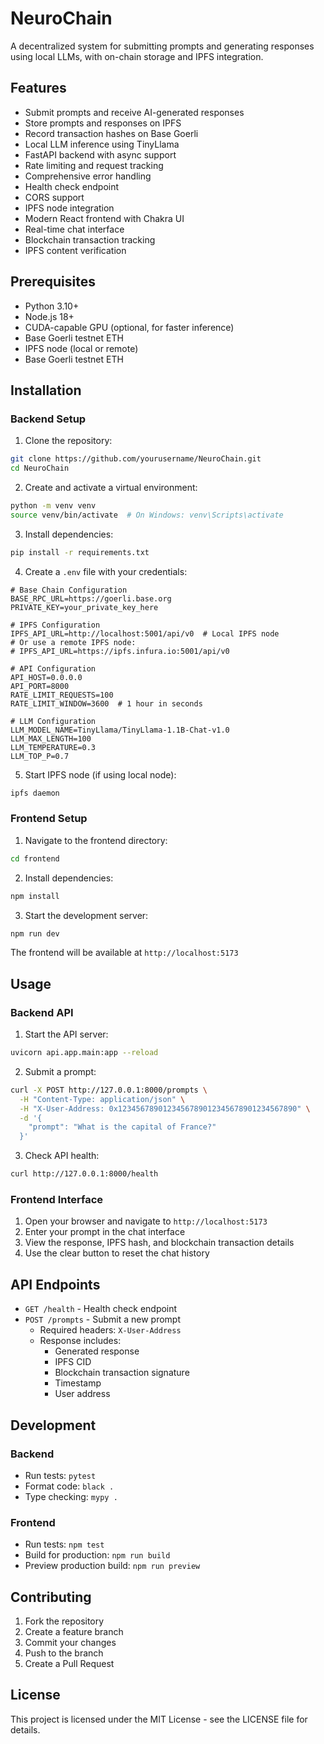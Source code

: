 # NeuroChain

A decentralized system for submitting prompts and generating responses using local LLMs, with on-chain storage and IPFS integration.

## Features

- Submit prompts and receive AI-generated responses
- Store prompts and responses on IPFS
- Record transaction hashes on Base Goerli
- Local LLM inference using TinyLlama
- FastAPI backend with async support
- Rate limiting and request tracking
- Comprehensive error handling
- Health check endpoint
- CORS support
- IPFS node integration
- Modern React frontend with Chakra UI
- Real-time chat interface
- Blockchain transaction tracking
- IPFS content verification

## Prerequisites

- Python 3.10+
- Node.js 18+
- CUDA-capable GPU (optional, for faster inference)
- Base Goerli testnet ETH
- IPFS node (local or remote)
- Base Goerli testnet ETH

## Installation

### Backend Setup

1. Clone the repository:
```bash
git clone https://github.com/yourusername/NeuroChain.git
cd NeuroChain
```

2. Create and activate a virtual environment:
```bash
python -m venv venv
source venv/bin/activate  # On Windows: venv\Scripts\activate
```

3. Install dependencies:
```bash
pip install -r requirements.txt
```

4. Create a `.env` file with your credentials:
```env
# Base Chain Configuration
BASE_RPC_URL=https://goerli.base.org
PRIVATE_KEY=your_private_key_here

# IPFS Configuration
IPFS_API_URL=http://localhost:5001/api/v0  # Local IPFS node
# Or use a remote IPFS node:
# IPFS_API_URL=https://ipfs.infura.io:5001/api/v0

# API Configuration
API_HOST=0.0.0.0
API_PORT=8000
RATE_LIMIT_REQUESTS=100
RATE_LIMIT_WINDOW=3600  # 1 hour in seconds

# LLM Configuration
LLM_MODEL_NAME=TinyLlama/TinyLlama-1.1B-Chat-v1.0
LLM_MAX_LENGTH=100
LLM_TEMPERATURE=0.3
LLM_TOP_P=0.7
```

5. Start IPFS node (if using local node):
```bash
ipfs daemon
```

### Frontend Setup

1. Navigate to the frontend directory:
```bash
cd frontend
```

2. Install dependencies:
```bash
npm install
```

3. Start the development server:
```bash
npm run dev
```

The frontend will be available at `http://localhost:5173`

## Usage

### Backend API

1. Start the API server:
```bash
uvicorn api.app.main:app --reload
```

2. Submit a prompt:
```bash
curl -X POST http://127.0.0.1:8000/prompts \
  -H "Content-Type: application/json" \
  -H "X-User-Address: 0x1234567890123456789012345678901234567890" \
  -d '{
    "prompt": "What is the capital of France?"
  }'
```

3. Check API health:
```bash
curl http://127.0.0.1:8000/health
```

### Frontend Interface

1. Open your browser and navigate to `http://localhost:5173`
2. Enter your prompt in the chat interface
3. View the response, IPFS hash, and blockchain transaction details
4. Use the clear button to reset the chat history

## API Endpoints

- `GET /health` - Health check endpoint
- `POST /prompts` - Submit a new prompt
  - Required headers: `X-User-Address`
  - Response includes:
    - Generated response
    - IPFS CID
    - Blockchain transaction signature
    - Timestamp
    - User address

## Development

### Backend

- Run tests: `pytest`
- Format code: `black .`
- Type checking: `mypy .`

### Frontend

- Run tests: `npm test`
- Build for production: `npm run build`
- Preview production build: `npm run preview`

## Contributing

1. Fork the repository
2. Create a feature branch
3. Commit your changes
4. Push to the branch
5. Create a Pull Request

## License

This project is licensed under the MIT License - see the LICENSE file for details. 